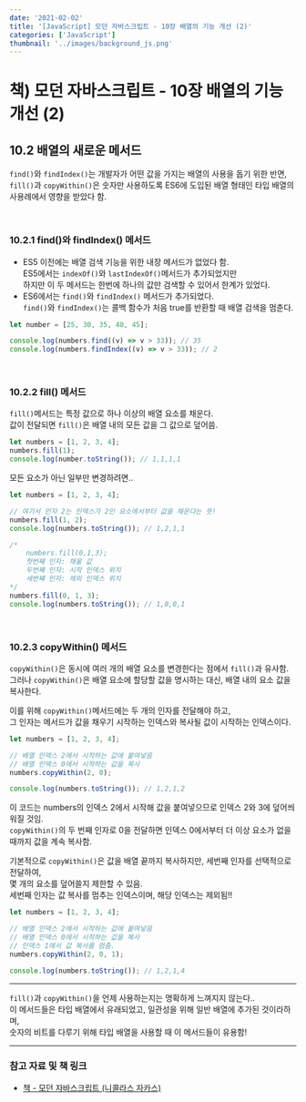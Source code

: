 ```yaml
---
date: '2021-02-02'
title: '[JavaScript] 모던 자바스크립트 - 10장 배열의 기능 개선 (2)'
categories: ['JavaScript']
thumbnail: '../images/background_js.png'
---
```


# 책) 모던 자바스크립트 - 10장 배열의 기능 개선 (2)

## **10.2** 배열의 새로운 메서드

`find()`와 `findIndex()`는 개발자가 어떤 값을 가지는 배열의 사용을 돕기 위한 반면,  
`fill()`과 `copyWithin()`은 숫자만 사용하도록 ES6에 도입된 배열 형태인 타입 배열의 사용례에서 영향을 받았다 함.

</br>

### **10.2.1** find()와 findIndex() 메서드

-   ES5 이전에는 배열 검색 기능을 위한 내장 메서드가 없었다 함.  
     ES5에서는 `indexOf()`와 `lastIndexOf()`메서드가 추가되었지만  
     하지만 이 두 메서드는 한번에 하나의 값만 검색할 수 있어서 한계가 있었다.
-   ES6에서는 `find()`와 `findIndex()` 메서드가 추가되었다.  
     `find()`와 `findIndex()`는 콜백 함수가 처음 true를 반환할 때 배열 검색을 멈춘다.

```js
let number = [25, 30, 35, 40, 45];

console.log(numbers.find((v) => v > 33)); // 35
console.log(numbers.findIndex((v) => v > 33)); // 2
```

</br>

### **10.2.2** fill() 메서드

`fill()`메서드는 특정 값으로 하나 이상의 배열 요소를 채운다.  
값이 전달되면 `fill()`은 배열 내의 모든 값을 그 값으로 덮어씀.

```js
let numbers = [1, 2, 3, 4];
numbers.fill(1);
console.log(number.toString()); // 1,1,1,1
```

모든 요소가 아닌 일부만 변경하려면..

```js
let numbers = [1, 2, 3, 4];

// 여기서 인자 2는 인덱스가 2인 요소에서부터 값을 채운다는 뜻!
numbers.fill(1, 2);
console.log(numbers.toString()); // 1,2,1,1

/* 
    numbers.fill(0,1,3);
    첫번째 인자: 채울 값
    두번째 인자: 시작 인덱스 위치
    세번쨰 인자: 제외 인덱스 위치
*/
numbers.fill(0, 1, 3);
console.log(numbers.toString()); // 1,0,0,1
```

</br>

### **10.2.3** copyWithin() 메서드

`copyWithin()`은 동시에 여러 개의 배열 요소를 변경한다는 점에서 `fill()`과 유사함.  
그러나 `copyWithin()`은 배열 요소에 할당할 값을 명시하는 대신, 배열 내의 요소 값을 복사한다.

이를 위해 `copyWithin()`메서드에는 두 개의 인자를 전달해야 하고,  
그 인자는 메서드가 값을 채우기 시작하는 인덱스와 복사될 값이 시작하는 인덱스이다.

```js
let numbers = [1, 2, 3, 4];

// 배열 인덱스 2에서 시작하는 값에 붙여넣음
// 배열 인덱스 0에서 시작하는 값을 복사
numbers.copyWithin(2, 0);

console.log(numbers.toString()); // 1,2,1,2
```

이 코드는 numbers의 인덱스 2에서 시작해 값을 붙여넣으므로 인덱스 2와 3에 덮어씌워질 것임.  
`copyWithin()`의 두 번째 인자로 0을 전달하면 인덱스 0에서부터 더 이상 요소가 없을 때까지 값을 계속 복사함.

기본적으로 `copyWithin()`은 값을 배열 끝까지 복사하지만, 세번째 인자를 선택적으로 전달하여,  
몇 개의 요소를 덮어쓸지 제한할 수 있음.  
세번째 인자는 값 복사를 멈추는 인덱스이며, 해당 인덱스는 제외됨!!

```js
let numbers = [1, 2, 3, 4];

// 배열 인덱스 2에서 시작하는 값에 붙여넣음
// 배열 인덱스 0에서 시작하는 값을 복사
// 인덱스 1에서 값 복사를 멈춤.
numbers.copyWithin(2, 0, 1);

console.log(numbers.toString()); // 1,2,1,4
```

<hr/>

`fill()`과 `copyWithin()`을 언제 사용하는지는 명확하게 느껴지지 않는다..  
이 메서드들은 타입 배열에서 유래되었고, 일관성을 위해 일반 배열에 추가된 것이라하며,  
숫자의 비트를 다루기 위해 타입 배열을 사용할 때 이 메서드들이 유용함!

---

### **참고 자료 및 책 링크**

-   [책 - 모던 자바스크립트 (니콜라스 자카스)](http://www.yes24.com/Product/Goods/56029935)
